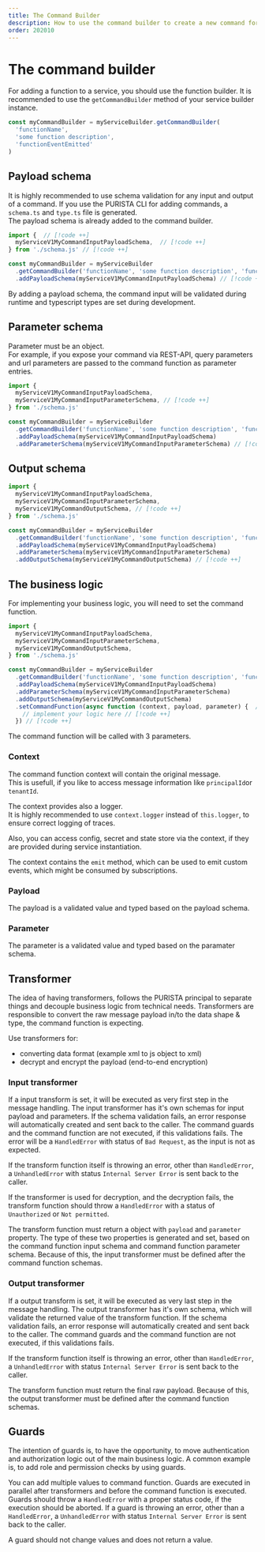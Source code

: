 ```yaml
---
title: The Command Builder
description: How to use the command builder to create a new command for a service
order: 202010
---
```


# The command builder

For adding a function to a service, you should use the function builder. It is recommended to use the `getCommandBuilder` method of your service builder instance.

```typescript
const myCommandBuilder = myServiceBuilder.getCommandBuilder(
  'functionName',
  'some function description',
  'functionEventEmitted'
)
```

## Payload schema

It is highly recommended to use schema validation for any input and output of a command.
If you use the PURISTA CLI for adding commands, a `schema.ts` and `type.ts` file is generated.  
The payload schema is already added to the command builder.

```typescript
import {  // [!code ++]
  myServiceV1MyCommandInputPayloadSchema,  // [!code ++]
} from './schema.js' // [!code ++]

const myCommandBuilder = myServiceBuilder
  .getCommandBuilder('functionName', 'some function description', 'functionEventEmitted')
  .addPayloadSchema(myServiceV1MyCommandInputPayloadSchema) // [!code ++]
```

By adding a payload schema, the command input will be validated during runtime and typescript types are set during development.

## Parameter schema

Parameter must be an object.  
For example, if you expose your command via REST-API, query parameters and url parameters are passed to the command function as parameter entries.

```typescript
import {  
  myServiceV1MyCommandInputPayloadSchema,  
  myServiceV1MyCommandInputParameterSchema, // [!code ++]
} from './schema.js'

const myCommandBuilder = myServiceBuilder
  .getCommandBuilder('functionName', 'some function description', 'functionEventEmitted')
  .addPayloadSchema(myServiceV1MyCommandInputPayloadSchema) 
  .addParameterSchema(myServiceV1MyCommandInputParameterSchema) // [!code ++]
```

## Output schema

```typescript
import {  
  myServiceV1MyCommandInputPayloadSchema,  
  myServiceV1MyCommandInputParameterSchema,
  myServiceV1MyCommandOutputSchema, // [!code ++]
} from './schema.js'

const myCommandBuilder = myServiceBuilder
  .getCommandBuilder('functionName', 'some function description', 'functionEventEmitted')
  .addPayloadSchema(myServiceV1MyCommandInputPayloadSchema) 
  .addParameterSchema(myServiceV1MyCommandInputParameterSchema)
  .addOutputSchema(myServiceV1MyCommandOutputSchema) // [!code ++]
```

## The business logic

For implementing your business logic, you will need to set the command function.

```typescript
import {  
  myServiceV1MyCommandInputPayloadSchema,  
  myServiceV1MyCommandInputParameterSchema,
  myServiceV1MyCommandOutputSchema,
} from './schema.js'

const myCommandBuilder = myServiceBuilder
  .getCommandBuilder('functionName', 'some function description', 'functionEventEmitted')
  .addPayloadSchema(myServiceV1MyCommandInputPayloadSchema) 
  .addParameterSchema(myServiceV1MyCommandInputParameterSchema)
  .addOutputSchema(myServiceV1MyCommandOutputSchema)
  .setCommandFunction(async function (context, payload, parameter) {  // [!code ++]
    // implement your logic here // [!code ++]
  }) // [!code ++]
```

The command function will be called with 3 parameters.

### Context

The command function context will contain the original message.  
This is usefull, if you like to access message information like `principalId`or `tenantId`.

The context provides also a logger.  
It is highly recommended to use `context.logger` instead of `this.logger`, to ensure correct logging of traces.

Also, you can access config, secret and state store via the context, if they are provided during service instantiation.

The context contains the `emit` method, which can be used to emit custom events, which might be consumed by subscriptions.

### Payload

The payload is a validated value and typed based on the payload schema.

### Parameter

The parameter is a validated value and typed based on the paramater schema.

## Transformer

The idea of having transformers, follows the PURISTA principal to separate things and decouple business logic from technical needs.
Transformers are responsible to convert the raw message payload in/to the data shape & type, the command function is expecting.

Use transformers for:

- converting data format (example xml to js object to xml)
- decrypt and encrypt the payload (end-to-end encryption)

### Input transformer

If a input transform is set, it will be executed as very first step in the message handling.
The input transformer has it's own schemas for input payload and parameters.
If the schema validation fails, an error response will automatically created and sent back to the caller. The command guards and the command function are not executed, if this validations fails.
The error will be a `HandledError` with status of `Bad Request`, as the input is not as expected.

If the transform function itself is throwing an error, other than `HandledError`, a `UnhandledError` with status `Internal Server Error` is sent back to the caller.

If the transformer is used for decryption, and the decryption fails, the transform function should throw a `HandledError` with a status of `Unauthorized` or `Not permitted`.

The transform function must return a object with `payload` and `parameter` property. The type of these two properties is generated and set, based on the command function input schema and command function parameter schema.
Because of this, the input transformer must be defined after the command function schemas.

### Output transformer

If a output transform is set, it will be executed as very last step in the message handling.
The output transformer has it's own schema, which will validate the returned value of the transform function.
If the schema validation fails, an error response will automatically created and sent back to the caller. The command guards and the command function are not executed, if this validations fails.

If the transform function itself is throwing an error, other than `HandledError`, a `UnhandledError` with status `Internal Server Error` is sent back to the caller.

The transform function must return the final raw payload.
Because of this, the output transformer must be defined after the command function schemas.

## Guards

The intention of guards is, to have the opportunity, to move authentication and authorization logic out of the main business logic.
A common example is, to add role and permission checks by using guards.

You can add multiple values to command function. Guards are executed in parallel after transformers and before the command function is executed.
Guards should throw a `HandledError` with a proper status code, if the execution should be aborted.
If a guard is throwing an error, other than a `HandledError`, a `UnhandledError` with status `Internal Server Error` is sent back to the caller.

A guard should not change values and does not return a value.
